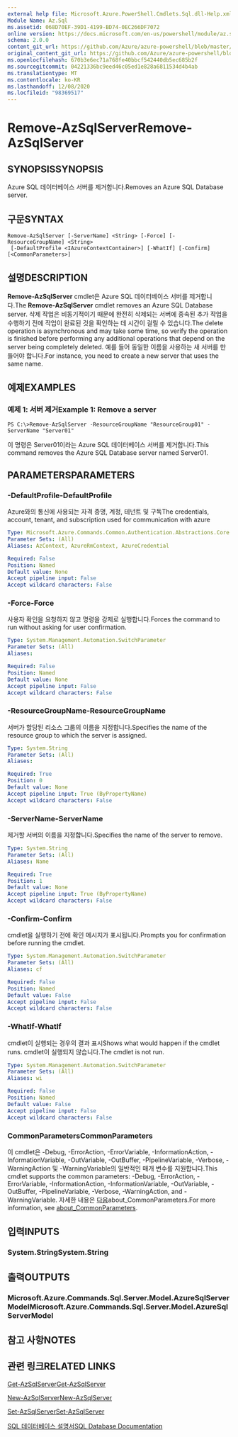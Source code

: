```yaml
---
external help file: Microsoft.Azure.PowerShell.Cmdlets.Sql.dll-Help.xml
Module Name: Az.Sql
ms.assetid: 068D70EF-39D1-4199-BD74-0EC266DF7072
online version: https://docs.microsoft.com/en-us/powershell/module/az.sql/remove-azsqlserver
schema: 2.0.0
content_git_url: https://github.com/Azure/azure-powershell/blob/master/src/Sql/Sql/help/Remove-AzSqlServer.md
original_content_git_url: https://github.com/Azure/azure-powershell/blob/master/src/Sql/Sql/help/Remove-AzSqlServer.md
ms.openlocfilehash: 670b3e6ec71a768fe40bbcf542440db5ec685b2f
ms.sourcegitcommit: 04221336bc9eed46c05ed1e828a6811534d4b4ab
ms.translationtype: MT
ms.contentlocale: ko-KR
ms.lasthandoff: 12/08/2020
ms.locfileid: "98369517"
---
```

# <span data-ttu-id="03e45-101">Remove-AzSqlServer</span><span class="sxs-lookup"><span data-stu-id="03e45-101">Remove-AzSqlServer</span></span>

## <span data-ttu-id="03e45-102">SYNOPSIS</span><span class="sxs-lookup"><span data-stu-id="03e45-102">SYNOPSIS</span></span>
<span data-ttu-id="03e45-103">Azure SQL 데이터베이스 서버를 제거합니다.</span><span class="sxs-lookup"><span data-stu-id="03e45-103">Removes an Azure SQL Database server.</span></span>

## <span data-ttu-id="03e45-104">구문</span><span class="sxs-lookup"><span data-stu-id="03e45-104">SYNTAX</span></span>

```
Remove-AzSqlServer [-ServerName] <String> [-Force] [-ResourceGroupName] <String>
 [-DefaultProfile <IAzureContextContainer>] [-WhatIf] [-Confirm] [<CommonParameters>]
```

## <span data-ttu-id="03e45-105">설명</span><span class="sxs-lookup"><span data-stu-id="03e45-105">DESCRIPTION</span></span>
<span data-ttu-id="03e45-106">**Remove-AzSqlServer** cmdlet은 Azure SQL 데이터베이스 서버를 제거합니다.</span><span class="sxs-lookup"><span data-stu-id="03e45-106">The **Remove-AzSqlServer** cmdlet removes an Azure SQL Database server.</span></span>
<span data-ttu-id="03e45-107">삭제 작업은 비동기적이기 때문에 완전히 삭제되는 서버에 종속된 추가 작업을 수행하기 전에 작업이 완료된 것을 확인하는 데 시간이 걸릴 수 있습니다.</span><span class="sxs-lookup"><span data-stu-id="03e45-107">The delete operation is asynchronous and may take some time, so verify the operation is finished before performing any additional operations that depend on the server being completely deleted.</span></span>
<span data-ttu-id="03e45-108">예를 들어 동일한 이름을 사용하는 새 서버를 만들어야 합니다.</span><span class="sxs-lookup"><span data-stu-id="03e45-108">For instance, you need to create a new server that uses the same name.</span></span>

## <span data-ttu-id="03e45-109">예제</span><span class="sxs-lookup"><span data-stu-id="03e45-109">EXAMPLES</span></span>

### <span data-ttu-id="03e45-110">예제 1: 서버 제거</span><span class="sxs-lookup"><span data-stu-id="03e45-110">Example 1: Remove a server</span></span>
```
PS C:\>Remove-AzSqlServer -ResourceGroupName "ResourceGroup01" -ServerName "Server01"
```

<span data-ttu-id="03e45-111">이 명령은 Server01이라는 Azure SQL 데이터베이스 서버를 제거합니다.</span><span class="sxs-lookup"><span data-stu-id="03e45-111">This command removes the Azure SQL Database server named Server01.</span></span>

## <span data-ttu-id="03e45-112">PARAMETERS</span><span class="sxs-lookup"><span data-stu-id="03e45-112">PARAMETERS</span></span>

### <span data-ttu-id="03e45-113">-DefaultProfile</span><span class="sxs-lookup"><span data-stu-id="03e45-113">-DefaultProfile</span></span>
<span data-ttu-id="03e45-114">Azure와의 통신에 사용되는 자격 증명, 계정, 테넌트 및 구독</span><span class="sxs-lookup"><span data-stu-id="03e45-114">The credentials, account, tenant, and subscription used for communication with azure</span></span>

```yaml
Type: Microsoft.Azure.Commands.Common.Authentication.Abstractions.Core.IAzureContextContainer
Parameter Sets: (All)
Aliases: AzContext, AzureRmContext, AzureCredential

Required: False
Position: Named
Default value: None
Accept pipeline input: False
Accept wildcard characters: False
```

### <span data-ttu-id="03e45-115">-Force</span><span class="sxs-lookup"><span data-stu-id="03e45-115">-Force</span></span>
<span data-ttu-id="03e45-116">사용자 확인을 요청하지 않고 명령을 강제로 실행합니다.</span><span class="sxs-lookup"><span data-stu-id="03e45-116">Forces the command to run without asking for user confirmation.</span></span>

```yaml
Type: System.Management.Automation.SwitchParameter
Parameter Sets: (All)
Aliases:

Required: False
Position: Named
Default value: None
Accept pipeline input: False
Accept wildcard characters: False
```

### <span data-ttu-id="03e45-117">-ResourceGroupName</span><span class="sxs-lookup"><span data-stu-id="03e45-117">-ResourceGroupName</span></span>
<span data-ttu-id="03e45-118">서버가 할당된 리소스 그룹의 이름을 지정합니다.</span><span class="sxs-lookup"><span data-stu-id="03e45-118">Specifies the name of the resource group to which the server is assigned.</span></span>

```yaml
Type: System.String
Parameter Sets: (All)
Aliases:

Required: True
Position: 0
Default value: None
Accept pipeline input: True (ByPropertyName)
Accept wildcard characters: False
```

### <span data-ttu-id="03e45-119">-ServerName</span><span class="sxs-lookup"><span data-stu-id="03e45-119">-ServerName</span></span>
<span data-ttu-id="03e45-120">제거할 서버의 이름을 지정합니다.</span><span class="sxs-lookup"><span data-stu-id="03e45-120">Specifies the name of the server to remove.</span></span>

```yaml
Type: System.String
Parameter Sets: (All)
Aliases: Name

Required: True
Position: 1
Default value: None
Accept pipeline input: True (ByPropertyName)
Accept wildcard characters: False
```

### <span data-ttu-id="03e45-121">-Confirm</span><span class="sxs-lookup"><span data-stu-id="03e45-121">-Confirm</span></span>
<span data-ttu-id="03e45-122">cmdlet을 실행하기 전에 확인 메시지가 표시됩니다.</span><span class="sxs-lookup"><span data-stu-id="03e45-122">Prompts you for confirmation before running the cmdlet.</span></span>

```yaml
Type: System.Management.Automation.SwitchParameter
Parameter Sets: (All)
Aliases: cf

Required: False
Position: Named
Default value: False
Accept pipeline input: False
Accept wildcard characters: False
```

### <span data-ttu-id="03e45-123">-WhatIf</span><span class="sxs-lookup"><span data-stu-id="03e45-123">-WhatIf</span></span>
<span data-ttu-id="03e45-124">cmdlet이 실행되는 경우의 결과 표시</span><span class="sxs-lookup"><span data-stu-id="03e45-124">Shows what would happen if the cmdlet runs.</span></span>
<span data-ttu-id="03e45-125">cmdlet이 실행되지 않습니다.</span><span class="sxs-lookup"><span data-stu-id="03e45-125">The cmdlet is not run.</span></span>

```yaml
Type: System.Management.Automation.SwitchParameter
Parameter Sets: (All)
Aliases: wi

Required: False
Position: Named
Default value: False
Accept pipeline input: False
Accept wildcard characters: False
```

### <span data-ttu-id="03e45-126">CommonParameters</span><span class="sxs-lookup"><span data-stu-id="03e45-126">CommonParameters</span></span>
<span data-ttu-id="03e45-127">이 cmdlet은 -Debug, -ErrorAction, -ErrorVariable, -InformationAction, -InformationVariable, -OutVariable, -OutBuffer, -PipelineVariable, -Verbose, -WarningAction 및 -WarningVariable의 일반적인 매개 변수를 지원합니다.</span><span class="sxs-lookup"><span data-stu-id="03e45-127">This cmdlet supports the common parameters: -Debug, -ErrorAction, -ErrorVariable, -InformationAction, -InformationVariable, -OutVariable, -OutBuffer, -PipelineVariable, -Verbose, -WarningAction, and -WarningVariable.</span></span> <span data-ttu-id="03e45-128">자세한 내용은 [다음](http://go.microsoft.com/fwlink/?LinkID=113216)about_CommonParameters.</span><span class="sxs-lookup"><span data-stu-id="03e45-128">For more information, see [about_CommonParameters](http://go.microsoft.com/fwlink/?LinkID=113216).</span></span>

## <span data-ttu-id="03e45-129">입력</span><span class="sxs-lookup"><span data-stu-id="03e45-129">INPUTS</span></span>

### <span data-ttu-id="03e45-130">System.String</span><span class="sxs-lookup"><span data-stu-id="03e45-130">System.String</span></span>

## <span data-ttu-id="03e45-131">출력</span><span class="sxs-lookup"><span data-stu-id="03e45-131">OUTPUTS</span></span>

### <span data-ttu-id="03e45-132">Microsoft.Azure.Commands.Sql.Server.Model.AzureSqlServerModel</span><span class="sxs-lookup"><span data-stu-id="03e45-132">Microsoft.Azure.Commands.Sql.Server.Model.AzureSqlServerModel</span></span>

## <span data-ttu-id="03e45-133">참고 사항</span><span class="sxs-lookup"><span data-stu-id="03e45-133">NOTES</span></span>

## <span data-ttu-id="03e45-134">관련 링크</span><span class="sxs-lookup"><span data-stu-id="03e45-134">RELATED LINKS</span></span>

[<span data-ttu-id="03e45-135">Get-AzSqlServer</span><span class="sxs-lookup"><span data-stu-id="03e45-135">Get-AzSqlServer</span></span>](./Get-AzSqlServer.md)

[<span data-ttu-id="03e45-136">New-AzSqlServer</span><span class="sxs-lookup"><span data-stu-id="03e45-136">New-AzSqlServer</span></span>](./New-AzSqlServer.md)

[<span data-ttu-id="03e45-137">Set-AzSqlServer</span><span class="sxs-lookup"><span data-stu-id="03e45-137">Set-AzSqlServer</span></span>](./Set-AzSqlServer.md)

[<span data-ttu-id="03e45-138">SQL 데이터베이스 설명서</span><span class="sxs-lookup"><span data-stu-id="03e45-138">SQL Database Documentation</span></span>](https://docs.microsoft.com/azure/sql-database/)


